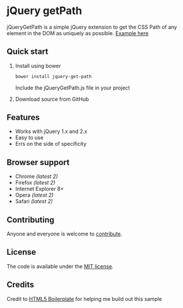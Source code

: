 # jQuery getPath

jQueryGetPath is a simple jQuery extension to get the CSS Path of any element in the DOM as uniquely as possible.
[Example here](http://htmlpreview.github.io/?https://github.com/arjshiv/jQueryGetPath/blob/master/dist/index.html)

## Quick start

1. Install using bower
   ```bash
   bower install jquery-get-path
   ```
   Include the jQueryGetPath.js file in your project
   
2. Download source from GitHub  

## Features

* Works with jQuery 1.x and 2.x
* Easy to use
* Errs on the side of specificity

## Browser support

* Chrome *(latest 2)*
* Firefox *(latest 2)*
* Internet Explorer 8+
* Opera *(latest 2)*
* Safari *(latest 2)*

## Contributing

Anyone and everyone is welcome to [contribute](CONTRIBUTING.md).


## License

The code is available under the [MIT license](LICENSE.txt).


## Credits
Credit to [HTML5 Boilerplate](https://github.com/h5bp/html5-boilerplate) for helping me build out this sample
